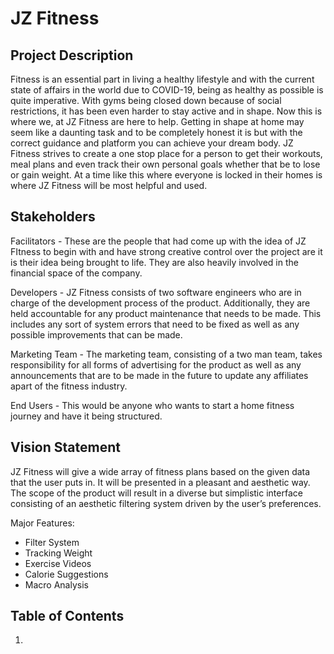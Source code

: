 # JZ Fitness
## Project Description

Fitness is an essential part in living a healthy lifestyle and with the current state of affairs in the world due to COVID-19, being as healthy as possible is quite imperative. With gyms being closed down because of social restrictions, it has been even harder to stay active and in shape. 
Now this is where we, at JZ Fitness are here to help. Getting in shape at home may seem like a daunting task and to be completely honest it is but with the correct guidance and platform you can achieve your dream body. JZ Fitness strives to create a one stop place for a person to get their workouts, meal plans and even track their own personal goals whether that be to lose or gain weight. At a time like this where everyone is locked in their homes is where JZ Fitness will be most helpful and used. 

## Stakeholders

Facilitators - These are the people that had come up with the idea of JZ FItness to begin with and have strong creative control over the project are it is their idea being brought to life. They are also heavily involved in the financial space of the company. 

Developers - JZ Fitness consists of  two software engineers who are in charge of the development process of the product. Additionally, they are held accountable for any product maintenance that needs to be made. This includes any sort of system errors that need to be fixed as well as any possible improvements that can be made. 

Marketing Team - The marketing team, consisting of a two man team, takes responsibility for all forms of advertising for the product as well as any announcements that are to be made in the future to update any affiliates apart of the fitness industry. 

End Users - This would be anyone who wants to start a home fitness journey and have it being structured.

## Vision Statement

JZ Fitness will give a wide array of fitness plans based on the given data that the user puts in. It will be presented in a pleasant and aesthetic way. The scope of the product will result in a diverse but simplistic interface consisting of an aesthetic filtering system driven by the user’s preferences.

Major Features:
* Filter System
* Tracking Weight
* Exercise Videos
* Calorie Suggestions
* Macro Analysis

## Table of Contents

1. 
